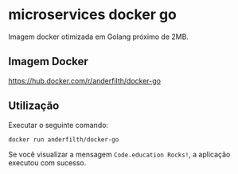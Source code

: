 # microservices docker go

Imagem docker otimizada em Golang próximo de 2MB.

## Imagem Docker

https://hub.docker.com/r/anderfilth/docker-go

## Utilização

Executar o seguinte comando:

```
docker run anderfilth/docker-go
```

Se você visualizar a mensagem `Code.education Rocks!`, a aplicação executou com sucesso.